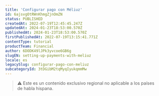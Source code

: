 ```yaml
---
title: 'Configurar pago con Méliuz'
id: 6ajsvgOtRWnKhmgZjnOmZN
status: PUBLISHED
createdAt: 2022-07-19T12:45:45.247Z
updatedAt: 2024-01-23T18:53:00.570Z
publishedAt: 2024-01-23T18:53:00.570Z
firstPublishedAt: 2022-07-19T13:15:41.771Z
contentType: tutorial
productTeam: Financial
author: 6DODK49lJPk3yvcoe6GB6g
slugEN: setting-up-payments-with-meliuz
locale: es
legacySlug: configurar-pago-con-meliuz
subcategoryId: 3tDGibM2tqMyqIyukqmmMw
---
```


>⚠️ Este es un contenido exclusivo regional no aplicable a los países de habla hispana.
